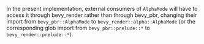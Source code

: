 In the present implementation, external consumers of `AlphaMode` will have to access it through bevy_render rather than through bevy_pbr, changing their import from `bevy_pbr::AlphaMode` to `bevy_render::alpha::AlphaMode` (or the corresponding glob import from `bevy_pbr::prelude::*` to `bevy_render::prelude::*`).
